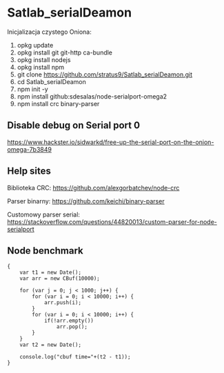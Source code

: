 # Satlab_serialDeamon

Inicjalizacja czystego Oniona:
1) opkg update
2) opkg install git git-http ca-bundle
3) opkg install nodejs
4) opkg install npm
5) git clone https://github.com/stratus9/Satlab_serialDeamon.git
6) cd Satlab_serialDeamon
7) npm init -y
8) npm install github:sdesalas/node-serialport-omega2
9) npm install crc binary-parser

## Disable debug on Serial port 0
https://www.hackster.io/sidwarkd/free-up-the-serial-port-on-the-onion-omega-7b3849

## Help sites

Biblioteka CRC: https://github.com/alexgorbatchev/node-crc

Parser binarny: https://github.com/keichi/binary-parser

Customowy parser serial: https://stackoverflow.com/questions/44820013/custom-parser-for-node-serialport

## Node benchmark

```
{
    var t1 = new Date();
    var arr = new CBuf(10000);

    for (var j = 0; j < 1000; j++) {
        for (var i = 0; i < 10000; i++) {
            arr.push(i);
        }
        for (var i = 0; i < 10000; i++) {
            if(!arr.empty())
                arr.pop();
        }
    }
    var t2 = new Date();

    console.log("cbuf time="+(t2 - t1));
}
```
